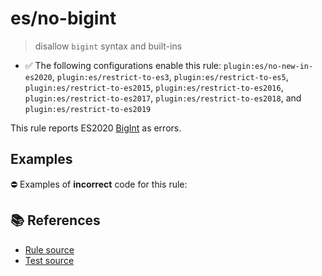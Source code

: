 # es/no-bigint
> disallow `bigint` syntax and built-ins

- ✅ The following configurations enable this rule: `plugin:es/no-new-in-es2020`, `plugin:es/restrict-to-es3`, `plugin:es/restrict-to-es5`, `plugin:es/restrict-to-es2015`, `plugin:es/restrict-to-es2016`, `plugin:es/restrict-to-es2017`, `plugin:es/restrict-to-es2018`, and `plugin:es/restrict-to-es2019`

This rule reports ES2020 [BigInt](https://github.com/tc39/proposal-bigint) as errors.

## Examples

⛔ Examples of **incorrect** code for this rule:

<eslint-playground type="bad" code="/*eslint es/no-bigint: error */
let a = 100n
let b = BigInt(100)
let c = new BigInt64Array(10)
let d = new BigUint64Array(10)
" />

## 📚 References

- [Rule source](https://github.com/mysticatea/eslint-plugin-es/blob/v4.0.0/lib/rules/no-bigint.js)
- [Test source](https://github.com/mysticatea/eslint-plugin-es/blob/v4.0.0/tests/lib/rules/no-bigint.js)
